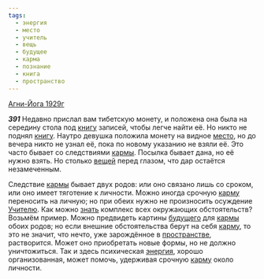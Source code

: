 ```yaml
---
tags:
  - энергия
  - место
  - учитель
  - вещь
  - будущее
  - карма
  - познание
  - книга
  - пространство
---
```


[Агни-Йога 1929г](https://127.0.0.1:4002/agni/1929)

___391___
Недавно прислал вам тибетскую монету, и положена она была на середину стола под [книгу](../../../tags/#книга) записей, чтобы легче найти её. Но никто не поднял [книгу](../../../tags/#книга). Наутро девушка положила монету на видное [место](../../../tags/#место), но до вечера никто не узнал её, пока по новому указанию не взяли её. Это часто бывает со следствиями [кармы](../../../tags/#карма). Посылка бывает дана, но её нужно взять. Но столько [вещей](../../../tags/#вещь) перед глазом, что дар остаётся незамеченным.   

Следствие [кармы](../../../tags/#карма) бывает двух родов: или оно связано лишь со сроком, или оно имеет тяготение к личности. Можно иногда срочную [карму](../../../tags/#карма) переносить на личную; но при обеих нужно не произносить осуждение [Учителю](../../../tags/#учитель). Как можно [знать](../../../tags/#познание) комплекс всех окружающих обстоятельств? Возьмём пример. Можно предвидеть картины [будущего](../../../tags/#будущее) для [кармы](../../../tags/#карма) обоих родов; но если внешние обстоятельства берут на себя [карму](../../../tags/#карма), то это не значит, что нечто, уже зарождённое в [пространстве](../../../tags/#пространство), растворится. Может оно приобретать новые формы, но не должно уничтожиться. Так и здесь психическая [энергия](../../../tags/#энергия), хорошо организованная, может помочь, удерживая срочную [карму](../../../tags/#карма) около личности.